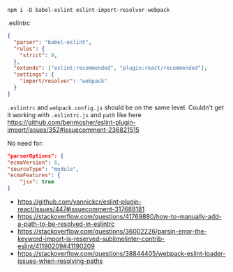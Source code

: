 `npm i -D babel-eslint eslint-import-resolver-webpack`

.eslintrc

```json
{
  "parser": "babel-eslint",
  "rules": {
    "strict": 0,
  },
  "extends": ["eslint:recommended", "plugin:react/recommended"],
  "settings": {
    "import/resolver": "webpack"
  }
}
```

`.eslintrc` and `webpack.config.js` should be on the same level. Couldn't get it working with `.eslintrc.js` and `path` like here https://github.com/benmosher/eslint-plugin-import/issues/352#issuecomment-236821515

No need for:

```json
"parserOptions": {
"ecmaVersion": 6,
"sourceType": "module",
"ecmaFeatures": {
    "jsx": true
}
```


- https://github.com/yannickcr/eslint-plugin-react/issues/447#issuecomment-317688181
- https://stackoverflow.com/questions/41769880/how-to-manually-add-a-path-to-be-resolved-in-eslintrc
- https://stackoverflow.com/questions/36002226/parsin-error-the-keyword-import-is-reserved-sublimelinter-contrib-eslint/41190209#41190209
- https://stackoverflow.com/questions/38844405/webpack-eslint-loader-issues-when-resolving-paths
